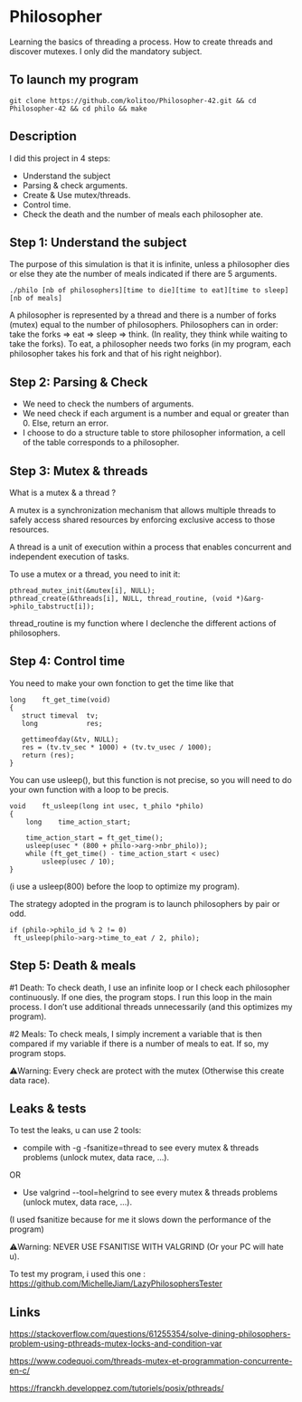 # Philosopher

Learning the basics of threading a process.
How to create threads and discover mutexes.
I only did the mandatory subject.

## To launch my program

 ```
git clone https://github.com/kolitoo/Philosopher-42.git && cd Philosopher-42 && cd philo && make
 ```
 
## Description

I did this project in 4 steps:
- Understand the subject
- Parsing & check arguments.
- Create & Use mutex/threads.
- Control time.
- Check the death and the number of meals each philosopher ate.

## Step 1: Understand the subject

The purpose of this simulation is that it is infinite, unless a philosopher dies or else they ate the number of meals indicated if there are 5 arguments.
 ```
 ./philo [nb of philosophers][time to die][time to eat][time to sleep][nb of meals]
 ```
A philosopher is represented by a thread and there is a number of forks (mutex) equal to the number of philosophers. 
Philosophers can in order: take the forks => eat => sleep => think. (In reality, they think while waiting to take the forks).
To eat, a philosopher needs two forks (in my program, each philosopher takes his fork and that of his right neighbor).

## Step 2: Parsing & Check

- We need to check the numbers of arguments.
- We need check if each argument is a number and equal or greater than 0. Else, return an error.
- I choose to do a structure table to store philosopher information, a cell of the table corresponds to a philosopher.

## Step 3: Mutex & threads

What is a mutex & a thread ?

A mutex is a synchronization mechanism that allows multiple threads to safely access shared resources by enforcing exclusive access to those resources.

A thread is a unit of execution within a process that enables concurrent and independent execution of tasks.

To use a mutex or a thread, you need to init it:
 ```
 pthread_mutex_init(&mutex[i], NULL);
 pthread_create(&threads[i], NULL, thread_routine, (void *)&arg->philo_tabstruct[i]);
 ```
thread_routine is my function where I declenche the different actions of philosophers.

## Step 4: Control time

You need to make your own fonction to get the time like that
 ```
long	ft_get_time(void)
{
	struct timeval	tv;
	long			res;

	gettimeofday(&tv, NULL);
	res = (tv.tv_sec * 1000) + (tv.tv_usec / 1000);
	return (res);
}
```
 You can use usleep(), but this function is not precise, so you will need to do your own function with a loop to be precis.
```  
void	ft_usleep(long int usec, t_philo *philo)
{
	long	time_action_start;

	time_action_start = ft_get_time();
	usleep(usec * (800 + philo->arg->nbr_philo));
	while (ft_get_time() - time_action_start < usec)
		usleep(usec / 10);
}
```
(i use a usleep(800) before the loop to optimize my program).

The strategy adopted in the program is to launch philosophers by pair or odd.
```
if (philo->philo_id % 2 != 0)
 ft_usleep(philo->arg->time_to_eat / 2, philo);
```

## Step 5: Death & meals

#1 Death:
To check death, I use an infinite loop or I check each philosopher continuously. If one dies, the program stops. I run this loop in the main process. I don’t use additional threads unnecessarily (and this optimizes my program).

#2 Meals: 
To check meals, I simply increment a variable that is then compared if my variable if there is a number of meals to eat. If so, my program stops.

⚠️Warning: Every check are protect with the mutex (Otherwise this create data race).

## Leaks & tests
 To test the leaks, u can use 2 tools:
 - compile with -g -fsanitize=thread to see every mutex & threads problems (unlock mutex, data race, ...).
 
 OR
 
 - Use valgrind --tool=helgrind to see every mutex & threads problems (unlock mutex, data race, ...).
 
 (I used fsanitize because for me it slows down the performance of the program)
 
⚠️Warning: NEVER USE FSANITISE WITH VALGRIND (Or your PC will hate u).

To test my program, i used this one :
https://github.com/MichelleJiam/LazyPhilosophersTester

## Links
https://stackoverflow.com/questions/61255354/solve-dining-philosophers-problem-using-pthreads-mutex-locks-and-condition-var

https://www.codequoi.com/threads-mutex-et-programmation-concurrente-en-c/

https://franckh.developpez.com/tutoriels/posix/pthreads/

